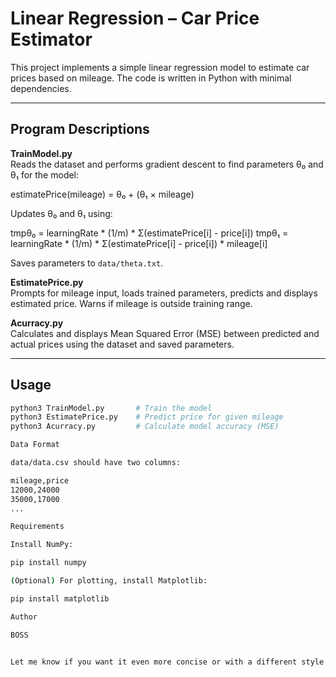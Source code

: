 # Linear Regression – Car Price Estimator

This project implements a simple linear regression model to estimate car prices based on mileage. The code is written in Python with minimal dependencies.


---

## Program Descriptions

**TrainModel.py**  
Reads the dataset and performs gradient descent to find parameters θ₀ and θ₁ for the model:

estimatePrice(mileage) = θ₀ + (θ₁ × mileage)


Updates θ₀ and θ₁ using:

tmpθ₀ = learningRate * (1/m) * Σ(estimatePrice[i] - price[i])
tmpθ₁ = learningRate * (1/m) * Σ(estimatePrice[i] - price[i]) * mileage[i]


Saves parameters to `data/theta.txt`.

**EstimatePrice.py**  
Prompts for mileage input, loads trained parameters, predicts and displays estimated price. Warns if mileage is outside training range.

**Acurracy.py**  
Calculates and displays Mean Squared Error (MSE) between predicted and actual prices using the dataset and saved parameters.

---

## Usage

```bash
python3 TrainModel.py       # Train the model
python3 EstimatePrice.py    # Predict price for given mileage
python3 Acurracy.py         # Calculate model accuracy (MSE)

Data Format

data/data.csv should have two columns:

mileage,price
12000,24000
35000,17000
...

Requirements

Install NumPy:

pip install numpy

(Optional) For plotting, install Matplotlib:

pip install matplotlib

Author

BOSS


Let me know if you want it even more concise or with a different style!